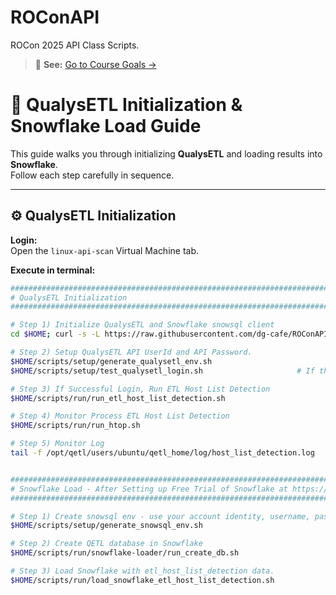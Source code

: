 # ROConAPI
ROCon 2025 API Class Scripts.


> 📘 **See:** [Go to Course Goals →](./docs/01_Course_Goals.md)




# 🧩 QualysETL Initialization & Snowflake Load Guide

This guide walks you through initializing **QualysETL** and loading results into **Snowflake**.  
Follow each step carefully in sequence.



---

## ⚙️ QualysETL Initialization

**Login:**  
Open the `linux-api-scan` Virtual Machine tab.

**Execute in terminal:**

```bash
###############################################################################
# QualysETL Initialization
###############################################################################

# Step 1) Initialize QualysETL and Snowflake snowsql client
cd $HOME; curl -s -L https://raw.githubusercontent.com/dg-cafe/ROConAPI/main/setup.sh -o /dev/stdout | bash 

# Step 2) Setup QualysETL API UserId and API Password.
$HOME/scripts/setup/generate_qualysetl_env.sh
$HOME/scripts/setup/test_qualysetl_login.sh                     # If this command hangs, ctrl-c and rerun as your subscription may be spinning up.

# Step 3) If Successful Login, Run ETL Host List Detection
$HOME/scripts/run/run_etl_host_list_detection.sh

# Step 4) Monitor Process ETL Host List Detection
$HOME/scripts/run/run_htop.sh

# Step 5) Monitor Log
tail -f /opt/qetl/users/ubuntu/qetl_home/log/host_list_detection.log


###############################################################################
# Snowflake Load - After Setting up Free Trial of Snowflake at https://www.snowflake.com
###############################################################################

# Step 1) Create snowsql env - use your account identity, username, password from snowflake setup.
$HOME/scripts/setup/generate_snowsql_env.sh

# Step 2) Create QETL database in Snowflake
$HOME/scripts/run/snowflake-loader/run_create_db.sh

# Step 3) Load Snowflake with etl_host_list_detection data.
$HOME/scripts/run/load_snowflake_etl_host_list_detection.sh
